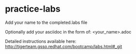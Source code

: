 practice-labs
=============
Add your name to the completed.labs file

Optionally add your asciidoc in the form of: <your_name>.adoc

Detailed instructions available here:
http://tigerteam.gsso.redhat.com/bootcamp/labs.html#_git
